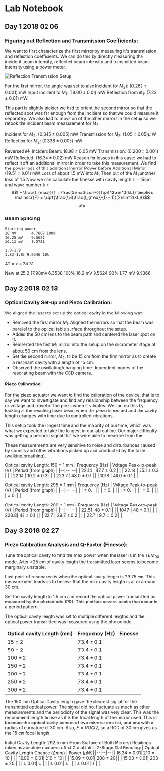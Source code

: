 # Lab Notebook 
## Day 1 2018 02 06
### Figuring out Reflection and Transmission Coefficients:

We want to first characterize the first mirror by measuring it's transmission and reflection coefficients. We can do this by directly measuring the incident beam intensity, reflected beam intensity and transmitted beam intensity using a power meter.




![Reflection Transmission Setup](https://raw.githubusercontent.com/akshivbansal/phys408OpticalCavity/master/Figures/ReflectionTransmissionSetup.png) 

For the first mirror, the angle was set to also Incident for $M_2$): 
$(0.262 \pm 0.001)$ mW 
Input incident to $M_1$: 
$(18.00 \pm 0.01 )$ mW
Reflection from $M_1$: 
$(7.23 \pm 0.01)$ mW 

This part is slightly trickier we had to orient the second mirror so that the reflected spot was far enough from the incident so that we could measure it separately.  We also had to move on of the other mirrors in the setup so we retook the incident beam measurement for $M_2$. 

Incident for $M_2$:
$(0.345 \pm 0.005)$ mW 
Transmission for $M_2$:
$(1.05 \pm 0.05) \mu$ W 
Reflection for $M_2$:
$(0.338 \pm 0.005)$  mW


Reversed $M_1$
Incident Beam:
$18.08 \pm 0.05$ mW
Transmission:
$(0.200 \pm 0.001 )$ mW
Reflected:
$(16.34 \pm 0.02)$ mW
Reason for losses in this case: we had to reflect it off an additional mirror in order to take this measurement. We find the power loss of this additional mirror
Power before Additional Mirror
$(19.51 \pm 0.01)$ mW
 Loss of about 1.5 mW into $M_1$ 
 Then out of the $M_1$ another loss of 1.5
 Now we can calculate the finesse with cavity length L = 15cm and wave number k = 
 $$I = \frac{I_{max}}{1 + \frac{2\mathscr{F}}{\pi}^2\sin^2(kL)} \implies \mathscr{F} = \sqrt{\frac{\pi(\frac{I_{max}}{I} - 1)}{2\sin^2(kL)}}$$
 $$\mathscr{F} = $$


### Beam Splicing 
	Starting power 
	18 mV 		4.7807 100%
	16.25 mV 	9.5621
	16.13 mV	9.5721
	
	1.8-1.9 
	1.83-1.85 9.9346 10%
AT a z = 24.31

New at 25.2
17.98mV 6.3538 100%
16.2 mV 9.5624 90%
1.77 mV 9.9366


## Day 2 2018 02 13
### Optical Cavity Set-up and Piezo Calibration:

We aligned the laser to set up the optical cavity in the following way:

 - Removed the first mirror $M_1$. Aligned the mirrors so that the beam was parallel to the optical table surface throughout the setup.
 - Added the $50~$cm lens to the beam path and centered the laser spot on it.
 - Reinserted the first $M_1$ mirror into the setup on the micrometer stage at about $50~$cm from the lens.
 - Set the second mirror, $M_2$, to be $15~$cm from the first mirror as to create a resonant cavity with a length of $15~$cm.
 - Observed the oscillating/changing time-dependent modes of the resonating beam with the CCD camera.

#### Piezo Calibration:
For the piezo actuator we want to find the calibration of the device, that is to say we want to investigate and find any relationship between the frequency or voltage and travel of the piezo when it vibrates. We can do this by looking at the resulting laser beam when the piezo is excited and the cavity length changes with time due to controlled vibrations.

This setup took the longest time and the majority of our time, which was what we expected to take the longest in our lab outline. Our major difficulty was getting a periodic signal that we were able to measure from the 

These measurements are very sensitive to noise and disturbances caused by sounds and other vibrations picked up and conducted by the table (walking/breathing).  

 
Optical cavity Length: 150 $\pm$ 1 mm 
| Frequency (Hz) | Voltage Peak-to-peak (V) | Period (from graph) |
|--|--| --|
| 22.14 | 47.7 $\pm$ 0.2 |  |
| 22.14 | 25.1 $\pm$ 0.3 |  |
| 22.14 | 10.2 $\pm$ 0.3 |  |
| 223.7 | 48.0 $\pm$ 0.1 |  |
| 1018  | 48.0 $\pm$ 0.1 |  |

Optical cavity Length: 295 $\pm$ 1 mm 
| Frequency (Hz) | Voltage Peak-to-peak (V) | Period (from graph) |
|--|--| --|
| | $\pm$ 0. |  |
| | $\pm$ 0. |  |
| | $\pm$ 0. |  |
| | $\pm$ 0. |  |
| | $\pm$ 0. |  |


Optical cavity Length: 200 $\pm$ 1 mm 
| Frequency (Hz) | Voltage Peak-to-peak (V) | Period (from graph) |
|--|--| --|
| 22.51| 48 $\pm$ 0.1 |  |
| 1047 | 48 $\pm$ 0.1 |  |
| 228.8| 48 $\pm$ 0.1 |  |
| 22.7 | 29.7 $\pm$ 0.2 |  |
| 22.7 |  9.7 $\pm$ 0.2 |  |



## Day 3 2018 02 27
### Piezo Calibration Analysis and Q-Factor (Finesse):

Tune the optical cavity to find the max power when the laser is in the $TEM_{00}$ mode. After >25 cm of cavity length the transmitted laser seems to become marginally unstable. 

Last point of resonance is when the optical cavity length is 29.75 cm. This measurement leads us to believe that the max cavity length is at or around 30 cm.

Set the cavity length to 1.5 cm and record the optical power transmitted as measured by the photodiode (PD). This plot has several peaks that occur in a period pattern. 

The optical cavity length was set to multiple different lengths and the optical power transmitted was measured using the photodiode. 

| Optical cavity Length (mm) | Frequency (Hz) | Finesse |
|--|--|--|
|  15 $\pm$ 2|  73.4 $\pm$ 0.1 |  |
|  50 $\pm$ 2|  73.4 $\pm$ 0.1 |  |
| 100 $\pm$ 2|  73.4 $\pm$ 0.1 |  |
| 150 $\pm$ 2|  73.4 $\pm$ 0.1 |  | the best so far
| 200 $\pm$ 2|  73.4 $\pm$ 0.1 |  |
| 250 $\pm$ 2|  73.4 $\pm$ 0.1 |  |
| 300 $\pm$ 2|  73.4 $\pm$ 0.1 |  |

The 150 mm Optical  Cavity length gave the clearest signal for the transmitted optical power. The signal did not fluctuate as much as other measurements and the periodicity of the signal was very clear. This was the recommend length to use as it is the focal length of the mirror used. This is because the optical cavity consist of two mirrors: one flat, and one with a radius of curvature of 30 cm. Also, $F = ROC/2$, so a ROC of 30 cm gives us the 15 cm focal length.

Initial Cavity Length: 292.5 mm (From Surface of Both Mirrors)
Readings taken as absolute numbers off of Z dial
Initial Z-Stage Dial Reading: 
| Optical Cavity Length Change ($\Delta mm$) | Power ($\mu W$)|
|--|--|--|
| 16.34 $\pm$ 0.01| 210 $\pm$ 10 |  |
| 16.00 $\pm$ 0.01| 210 $\pm$ 10|  |
| 15.09 $\pm$ 0.01| 208 $\pm$ 20|  |
| 15.03 $\pm$ 0.01| 203 $\pm$ 20 |  | 
|  $\pm$ 0.01|   $\pm$  |  |
|  $\pm$ 0.01|   $\pm$  |  |
|  $\pm$ 0.01|   $\pm$  |  |

<!--stackedit_data:
eyJoaXN0b3J5IjpbLTQ1NDkwNjUzNiwxNTU2MjIwOTcwLDEzOD
c2MTI3MzQsLTIwNjc1MzE3NDEsLTYzMjc2MDY3OCwtMTI5MzUy
MjY0NF19
-->